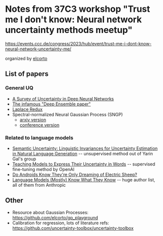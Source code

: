 # Notes from 37C3 workshop "Trust me I don't know: Neural network uncertainty methods meetup"

https://events.ccc.de/congress/2023/hub/event/trust-me-i-dont-know-neural-network-uncertainty-me/

organized by [elcorto](https://github.com/elcorto)

## List of papers

### General UQ

* [A Survey of Uncertainty in Deep Neural Networks](http://arxiv.org/abs/2107.03342)
* [The infamous "Deep Ensemble paper"](https://proceedings.neurips.cc/paper/2017/hash/9ef2ed4b7fd2c810847ffa5fa85bce38-Abstract.html)
* [Laplace Redux](https://arxiv.org/abs/2106.14806)
* Spectral-normalized Neural Gaussian Process (SNGP)
  * [arxiv version](https://arxiv.org/abs/2205.00403)
  * [conference version](https://jmlr.org/papers/v24/22-0479.html)

### Related to language models

* [Semantic Uncertainty: Linguistic Invariances for Uncertainty Estimation in
  Natural Language Generation](https://arxiv.org/abs/2302.09664) --
  unsupervised method out of Yarin Gal's group
* [Teaching Models to Express Their Uncertainty in
  Words](https://arxiv.org/abs/2205.14334) -- supervised fine-tuning method by OpenAI
* [Do Androids Know They're Only Dreaming of Electric
  Sheep?](https://arxiv.org/abs/2312.17249)
* [Language Models (Mostly) Know What They
  Know](https://arxiv.org/abs/2207.05221) -- huge author list, all of them from Anthropic

## Other

* Resource about Gaussian Processes: https://github.com/elcorto/gp_playground
* Calibration for regression, lots of literature refs: https://github.com/uncertainty-toolbox/uncertainty-toolbox
